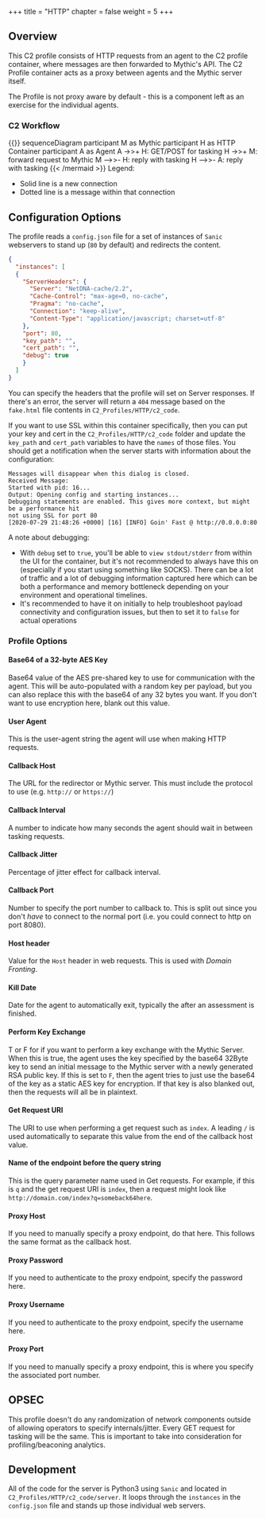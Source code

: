 +++
title = "HTTP"
chapter = false
weight = 5
+++

## Overview
This C2 profile consists of HTTP requests from an agent to the C2 profile container, where messages are then forwarded to Mythic's API. The C2 Profile container acts as a proxy between agents and the Mythic server itself.

The Profile is not proxy aware by default - this is a component left as an exercise for the individual agents. 
### C2 Workflow
{{<mermaid>}}
sequenceDiagram
    participant M as Mythic
    participant H as HTTP Container
    participant A as Agent
    A ->>+ H: GET/POST for tasking
    H ->>+ M: forward request to Mythic
    M -->>- H: reply with tasking
    H -->>- A: reply with tasking
{{< /mermaid >}}
Legend:

- Solid line is a new connection
- Dotted line is a message within that connection

## Configuration Options
The profile reads a `config.json` file for a set of instances of `Sanic` webservers to stand up (`80` by default) and redirects the content.

```JSON
{
  "instances": [
  {
    "ServerHeaders": {
      "Server": "NetDNA-cache/2.2",
      "Cache-Control": "max-age=0, no-cache",
      "Pragma": "no-cache",
      "Connection": "keep-alive",
      "Content-Type": "application/javascript; charset=utf-8"
    },
    "port": 80,
    "key_path": "",
    "cert_path": "",
    "debug": true
    }
  ]
}
```

You can specify the headers that the profile will set on Server responses. If there's an error, the server will return a `404` message based on the `fake.html` file contents in `C2_Profiles/HTTP/c2_code`.

If you want to use SSL within this container specifically, then you can put your key and cert in the `C2_Profiles/HTTP/c2_code` folder and update the `key_path` and `cert_path` variables to have the `names` of those files.
You should get a notification when the server starts with information about the configuration:

```
Messages will disappear when this dialog is closed.
Received Message:
Started with pid: 16...
Output: Opening config and starting instances...
Debugging statements are enabled. This gives more context, but might be a performance hit
not using SSL for port 80
[2020-07-29 21:48:26 +0000] [16] [INFO] Goin' Fast @ http://0.0.0.0:80
```

A note about debugging:
- With `debug` set to `true`, you'll be able to `view stdout/stderr` from within the UI for the container, but it's not recommended to always have this on (especially if you start using something like SOCKS). There can be a lot of traffic and a lot of debugging information captured here which can be both a performance and memory bottleneck depending on your environment and operational timelines.
- It's recommended to have it on initially to help troubleshoot payload connectivity and configuration issues, but then to set it to `false` for actual operations

### Profile Options
#### Base64 of a 32-byte AES Key
Base64 value of the AES pre-shared key to use for communication with the agent. This will be auto-populated with a random key per payload, but you can also replace this with the base64 of any 32 bytes you want. If you don't want to use encryption here, blank out this value.

#### User Agent
This is the user-agent string the agent will use when making HTTP requests.

#### Callback Host
The URL for the redirector or Mythic server. This must include the protocol to use (e.g. `http://` or `https://`)

#### Callback Interval
A number to indicate how many seconds the agent should wait in between tasking requests.

#### Callback Jitter
Percentage of jitter effect for callback interval.

#### Callback Port
Number to specify the port number to callback to. This is split out since you don't _have_ to connect to the normal port (i.e. you could connect to http on port 8080). 

#### Host header
Value for the `Host` header in web requests. This is used with _Domain Fronting_.

#### Kill Date
Date for the agent to automatically exit, typically the after an assessment is finished.

#### Perform Key Exchange
T or F for if you want to perform a key exchange with the Mythic Server. When this is true, the agent uses the key specified by the base64 32Byte key to send an initial message to the Mythic server with a newly generated RSA public key. If this is set to `F`, then the agent tries to just use the base64 of the key as a static AES key for encryption. If that key is also blanked out, then the requests will all be in plaintext.

#### Get Request URI
The URI to use when performing a get request such as `index`. A leading `/` is used automatically to separate this value from the end of the callback host value.

#### Name of the endpoint before the query string
This is the query parameter name used in Get requests. For example, if this is `q` and the get request URI is `index`, then a request might look like `http://domain.com/index?q=someback64here`.

#### Proxy Host
If you need to manually specify a proxy endpoint, do that here. This follows the same format as the callback host.

#### Proxy Password
If you need to authenticate to the proxy endpoint, specify the password here.

#### Proxy Username
If you need to authenticate to the proxy endpoint, specify the username here.

#### Proxy Port
If you need to manually specify a proxy endpoint, this is where you specify the associated port number.

## OPSEC

This profile doesn't do any randomization of network components outside of allowing operators to specify internals/jitter. Every GET request for tasking will be the same. This is important to take into consideration for profiling/beaconing analytics. 

## Development

All of the code for the server is Python3 using `Sanic` and located in `C2_Profiles/HTTP/c2_code/server`. It loops through the `instances` in the `config.json` file and stands up those individual web servers.
